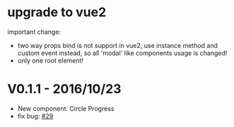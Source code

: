 # upgrade to vue2

important change:
- two way props bind is not support in vue2, use instance method and custom event instead, so all 'modal' like components usage is changed!
- only one root element!

# V0.1.1 - 2016/10/23
- New component: Circle Progress
- fix bug: [#29](https://github.com/vum-team/vum/issues/29)
